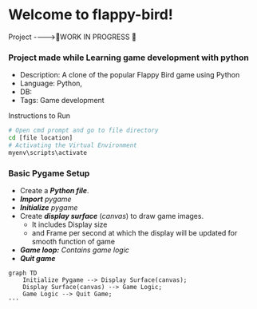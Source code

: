 # Welcome to flappy-bird!
Project ---->🚧WORK IN PROGRESS 🚧
### Project made while Learning game development with python

- Description: A clone of the popular Flappy Bird game using Python
- Language: Python, 
- DB: 
- Tags: Game development

Instructions to Run
```bash
# Open cmd prompt and go to file directory
cd [file location]
# Activating the Virtual Environment
myenv\scripts\activate
````
### Basic Pygame Setup
- Create a ***Python file***. 
- ***Import*** *pygame*
- ***Initialize*** *pygame*
- Create ***display surface*** (*canvas*) to draw game images.
    - It includes Display size
    - and Frame per second at which the display will be updated for smooth function of game 
- ***Game loop:*** *Contains game logic*
- ***Quit game***

```mermaid
graph TD
    Initialize Pygame --> Display Surface(canvas);
    Display Surface(canvas) --> Game Logic;
    Game Logic --> Quit Game;
'''
    

